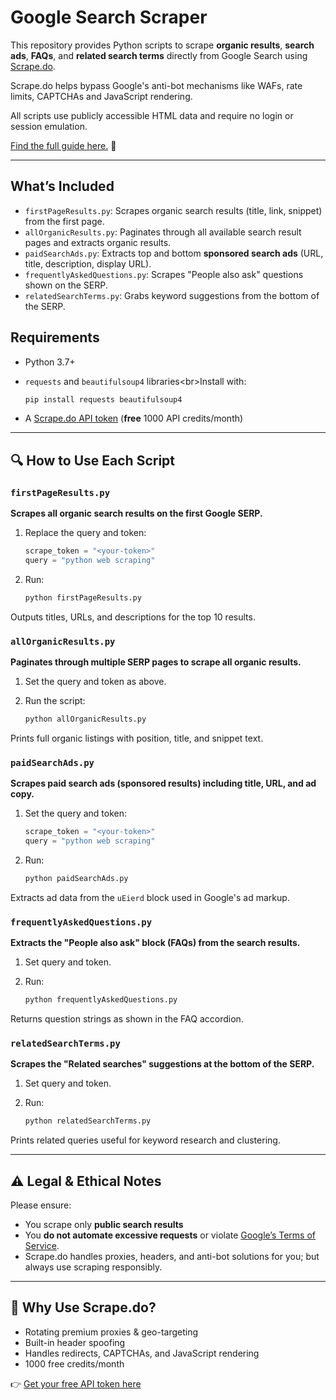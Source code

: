 # Google Search Scraper

This repository provides Python scripts to scrape **organic results**, **search ads**, **FAQs**, and **related search terms** directly from Google Search using [Scrape.do](https://scrape.do).

Scrape.do helps bypass Google's anti-bot mechanisms like WAFs, rate limits, CAPTCHAs and JavaScript rendering.

All scripts use publicly accessible HTML data and require no login or session emulation.

[Find the full guide here.](https://scrape.do/blog/scraping-google-search-results/) 📔

---

## What’s Included

* `firstPageResults.py`: Scrapes organic search results (title, link, snippet) from the first page.
* `allOrganicResults.py`: Paginates through all available search result pages and extracts organic results.
* `paidSearchAds.py`: Extracts top and bottom **sponsored search ads** (URL, title, description, display URL).
* `frequentlyAskedQuestions.py`: Scrapes "People also ask" questions shown on the SERP.
* `relatedSearchTerms.py`: Grabs keyword suggestions from the bottom of the SERP.

## Requirements

* Python 3.7+
* `requests` and `beautifulsoup4` libraries&lt;br&gt;Install with:

  ```bash
  pip install requests beautifulsoup4
  ```
* A [Scrape.do API token](https://dashboard.scrape.do/signup) (**free** 1000 API credits/month)

---

## 🔍 How to Use Each Script

### `firstPageResults.py`

**Scrapes all organic search results on the first Google SERP.**

1. Replace the query and token:

   ```python
   scrape_token = "<your-token>"
   query = "python web scraping"
   ```
2. Run:

   ```bash
   python firstPageResults.py
   ```

Outputs titles, URLs, and descriptions for the top 10 results.

### `allOrganicResults.py`

**Paginates through multiple SERP pages to scrape all organic results.**

1. Set the query and token as above.
2. Run the script:

   ```bash
   python allOrganicResults.py
   ```

Prints full organic listings with position, title, and snippet text.

### `paidSearchAds.py`

**Scrapes paid search ads (sponsored results) including title, URL, and ad copy.**

1. Set the query and token:

   ```python
   scrape_token = "<your-token>"
   query = "python web scraping"
   ```
2. Run:

   ```bash
   python paidSearchAds.py
   ```

Extracts ad data from the `uEierd` block used in Google's ad markup.

### `frequentlyAskedQuestions.py`

**Extracts the "People also ask" block (FAQs) from the search results.**

1. Set query and token.
2. Run:

   ```bash
   python frequentlyAskedQuestions.py
   ```

Returns question strings as shown in the FAQ accordion.

### `relatedSearchTerms.py`

**Scrapes the "Related searches" suggestions at the bottom of the SERP.**

1. Set query and token.
2. Run:

   ```bash
   python relatedSearchTerms.py
   ```

Prints related queries useful for keyword research and clustering.

---

## ⚠️ Legal & Ethical Notes

Please ensure:

* You scrape only **public search results**
* You **do not automate excessive requests** or violate [Google’s Terms of Service](https://policies.google.com/terms).
* Scrape.do handles proxies, headers, and anti-bot solutions for you; but always use scraping responsibly.

---

## 🚀 Why Use Scrape.do?

* Rotating premium proxies & geo-targeting
* Built-in header spoofing
* Handles redirects, CAPTCHAs, and JavaScript rendering
* 1000 free credits/month

👉 [Get your free API token here](https://dashboard.scrape.do/signup)
